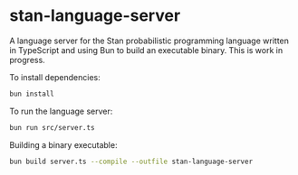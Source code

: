 # stan-language-server

A language server for the Stan probabilistic programming language written in TypeScript and using Bun to build an executable binary. This is work in progress. 

To install dependencies:

```bash
bun install
```

To run the language server:

```bash
bun run src/server.ts
```

Building a binary executable:

```bash
bun build server.ts --compile --outfile stan-language-server
```
